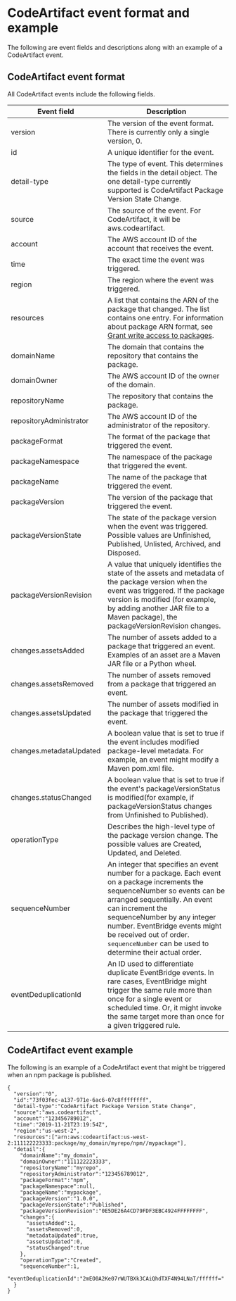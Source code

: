 # CodeArtifact event format and example<a name="service-event-format-example"></a>

The following are event fields and descriptions along with an example of a CodeArtifact event\.

## CodeArtifact event format<a name="service-event-format"></a>

 All CodeArtifact events include the following fields\.


| Event field | Description | 
| --- | --- | 
| version | The version of the event format\. There is currently only a single version, 0\. | 
| id | A unique identifier for the event\. | 
| detail\-type | The type of event\. This determines the fields in the detail object\. The one detail\-type currently supported is CodeArtifact Package Version State Change\. | 
| source | The source of the event\. For CodeArtifact, it will be aws\.codeartifact\. | 
| account | The AWS account ID of the account that receives the event\. | 
| time | The exact time the event was triggered\. | 
| region | The region where the event was triggered\. | 
| resources | A list that contains the ARN of the package that changed\. The list contains one entry\. For information about package ARN format, see [Grant write access to packages](repo-policies.md#granting-write-access-to-specific-packages)\. | 
| domainName | The domain that contains the repository that contains the package\. | 
| domainOwner | The AWS account ID of the owner of the domain\. | 
| repositoryName | The repository that contains the package\. | 
| repositoryAdministrator | The AWS account ID of the administrator of the repository\. | 
| packageFormat | The format of the package that triggered the event\. | 
| packageNamespace | The namespace of the package that triggered the event\. | 
| packageName | The name of the package that triggered the event\. | 
| packageVersion | The version of the package that triggered the event\. | 
| packageVersionState | The state of the package version when the event was triggered\. Possible values are Unfinished, Published, Unlisted, Archived, and Disposed\. | 
| packageVersionRevision | A value that uniquely identifies the state of the assets and metadata of the package version when the event was triggered\. If the package version is modified \(for example, by adding another JAR file to a Maven package\), the packageVersionRevision changes\. | 
| changes\.assetsAdded | The number of assets added to a package that triggered an event\. Examples of an asset are a Maven JAR file or a Python wheel\. | 
| changes\.assetsRemoved | The number of assets removed from a package that triggered an event\. | 
| changes\.assetsUpdated | The number of assets modified in the package that triggered the event\. | 
| changes\.metadataUpdated | A boolean value that is set to true if the event includes modified package\-level metadata\. For example, an event might modify a Maven pom\.xml file\. | 
| changes\.statusChanged | A boolean value that is set to true if the event's packageVersionStatus is modified\(for example, if packageVersionStatus changes from Unfinished to Published\)\. | 
| operationType | Describes the high\-level type of the package version change\. The possible values are Created, Updated, and Deleted\. | 
| sequenceNumber | An integer that specifies an event number for a package\. Each event on a package increments the sequenceNumber so events can be arranged sequentially\. An event can increment the sequenceNumber by any integer number\.   EventBridge events might be received out of order\. `sequenceNumber` can be used to determine their actual order\.   | 
| eventDeduplicationId | An ID used to differentiate duplicate EventBridge events\. In rare cases, EventBridge might trigger the same rule more than once for a single event or scheduled time\. Or, it might invoke the same target more than once for a given triggered rule\.  | 

## CodeArtifact event example<a name="service-event-sample"></a>

 The following is an example of a CodeArtifact event that might be triggered when an npm package is published\. 

```
{
  "version":"0",
  "id":"73f03fec-a137-971e-6ac6-07c8ffffffff",
  "detail-type":"CodeArtifact Package Version State Change",
  "source":"aws.codeartifact",
  "account":"123456789012",
  "time":"2019-11-21T23:19:54Z",
  "region":"us-west-2",
  "resources":["arn:aws:codeartifact:us-west-2:111122223333:package/my_domain/myrepo/npm//mypackage"],
  "detail":{
    "domainName":"my_domain",
    "domainOwner":"111122223333",
    "repositoryName":"myrepo",
    "repositoryAdministrator":"123456789012",
    "packageFormat":"npm",
    "packageNamespace":null,
    "packageName":"mypackage",
    "packageVersion":"1.0.0",
    "packageVersionState":"Published",
    "packageVersionRevision":"0E5DE26A4CD79FDF3EBC4924FFFFFFFF",
    "changes":{
      "assetsAdded":1,
      "assetsRemoved":0,
      "metadataUpdated":true,
      "assetsUpdated":0,
      "statusChanged":true
    },
    "operationType":"Created",
    "sequenceNumber":1,
    "eventDeduplicationId":"2mEO0A2Ke07rWUTBXk3CAiQhdTXF4N94LNaT/ffffff="
  }
}
```
